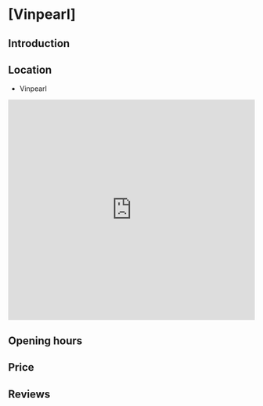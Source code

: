 # [Vinpearl]

## Introduction

## Location

 - Vinpearl
<div class="map-container">
  <iframe src="https://www.google.com/maps/embed?pb=!1m18!1m12!1m3!1d245601.50028874248!2d108.08428759453123!3d15.881625100000003!2m3!1f0!2f0!3f0!3m2!1i1024!2i768!4f13.1!3m3!1m2!1s0x314274d2d5264765%3A0x6c1bad257e173771!2sVinpearl!5e0!3m2!1sen!2s!4v1688231742034!5m2!1sen!2s" width="100%" height="450" style="border:0;" allowfullscreen="" loading="lazy" referrerpolicy="no-referrer-when-downgrade"></iframe>
</div>

## Opening hours

## Price

## Reviews
